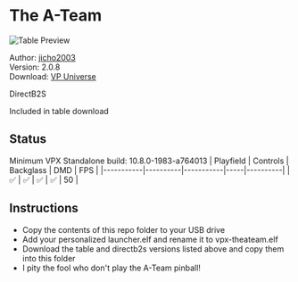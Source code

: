 # The A-Team

![Table Preview](https://vpuniverse.com/screenshots/monthly_2023_12/Tabla_Play.jpg.5d8bd07d4e8f1348e5cb174ea4562e59.jpg)

Author: [jicho2003](https://vpuniverse.com/profile/15718-jicho2003/)  
Version: 2.0.8  
Download: [VP Universe](https://vpuniverse.com/files/file/17525-the-a-team-original-pinball/)

DirectB2S

Included in table download

## Status 

Minimum VPX Standalone build: 10.8.0-1983-a764013
| Playfield | Controls | Backglass | DMD | FPS | 
|-----------|----------|-----------|-----|----------|
| :white_check_mark: | :white_check_mark: | :white_check_mark: | :white_check_mark: | 50 |

## Instructions

- Copy the contents of this repo folder to your USB drive
- Add your personalized launcher.elf and rename it to vpx-theateam.elf
- Download the table and directb2s versions listed above and copy them into this folder
- I pity the fool who don't play the A-Team pinball!